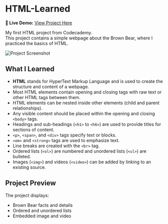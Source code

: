 # HTML-Learned

**🔗 Live Demo:** [View Project Here](https://jam7519.github.io/HTML-Learned/)

My first HTML project from Codecademy.  
This project contains a simple webpage about the Brown Bear, where I practiced the basics of HTML.

![Project Screenshot](screenshot.png)

## What I Learned

- **HTML** stands for HyperText Markup Language and is used to create the structure and content of a webpage.
- Most HTML elements contain opening and closing tags with raw text or other HTML tags between them.
- HTML elements can be nested inside other elements (child and parent relationships).
- Any visible content should be placed within the opening and closing `<body>` tags.
- Headings and sub-headings (`<h1>` to `<h6>`) are used to provide titles for sections of content.
- `<p>`, `<span>`, and `<div>` tags specify text or blocks.
- `<em>` and `<strong>` tags are used to emphasize text.
- Line breaks are created with the `<br>` tag.
- Ordered lists (`<ol>`) are numbered and unordered lists (`<ul>`) are bulleted.
- Images (`<img>`) and videos (`<video>`) can be added by linking to an existing source.

## Project Preview

The project displays:
- Brown Bear facts and details
- Ordered and unordered lists
- Embedded image and video
